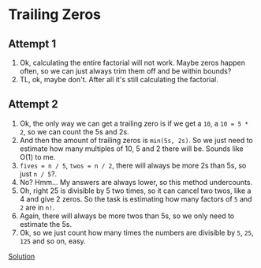 # Trailing Zeros

## Attempt 1

1. Ok, calculating the entire factorial will not work. Maybe zeros happen often, so we can just always trim them off and be within bounds?
2. TL, ok, maybe don't. After all it's still calculating the factorial.

## Attempt 2

1. Ok, the only way we can get a trailing zero is if we get a `10`, a `10 = 5 * 2`, so we can count the 5s and 2s.
2. And then the amount of trailing zeros is `min(5s, 2s)`. So we just need to estimate how many multiples of 10, 5 and 2 there will be. Sounds like O(1) to me.
3. `fives = n / 5`, `twos = n / 2`, there will always be more 2s than 5s, so just `n / 5`?.
4. No? Hmm... My answers are always lower, so this method undercounts.
5. Oh, right 25 is divisible by 5 two times, so it can cancel two twos, like a 4 and give 2 zeros. So the task is estimating how many factors of `5` and `2` are in `n!`.
6. Again, there will always be more twos than 5s, so we only need to estimate the 5s.
7. Ok, so we just count how many times the numbers are divisible by `5`, `25`, `125` and so on, easy.

[Solution](./solution.cpp)
